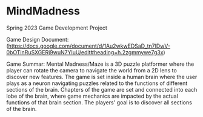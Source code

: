 # MindMadness
Spring 2023 Game Development Project

Game Design Document: (https://docs.google.com/document/d/1Au2wkwEDSaD_tn7lDwV-0bOTinRuSXGERj9wuN7YluU/edit#heading=h.2zgmmywe7g3x)

Game Summar: Mental Madness/Maze is a 3D puzzle platformer where the player can rotate the camera to navigate the world from a 2D lens to discover new features. The game is set inside a human brain where the user plays as a neuron navigating puzzles related to the functions of different sections of the brain. Chapters of the game are set and connected into each lobe of the brain, where game mechanics are impacted by the actual functions of that brain section. The players' goal is to discover all sections of the brain. 
